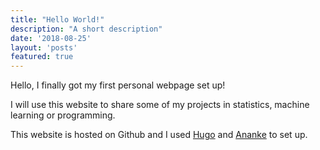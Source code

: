 ```yaml
---
title: "Hello World!"
description: "A short description"
date: '2018-08-25'
layout: 'posts'
featured: true
---
```

Hello, I finally got my first personal webpage set up!

I will use this website to share some of my projects in statistics, machine learning or programming.

This website is hosted on Github and I used [Hugo](https://gohugo.io/getting-started/quick-start/"Hugo") and [Ananke](https://themes.gohugo.io/gohugo-theme-ananke/) to set up. 


